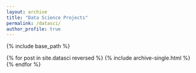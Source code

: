 ```yaml
---
layout: archive
title: "Data Science Projects"
permalink: /datasci/
author_profile: true
---
```


{% include base_path %}

{% for post in site.datasci reversed %}
  {% include archive-single.html %}
{% endfor %}

